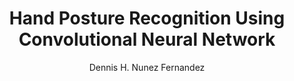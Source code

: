 ---
paperId: 7
author: Dennis H. Nunez Fernandez
publicationauthor: Nunez Fernandez, D. H.
title: Hand Posture Recognition Using Convolutional Neural Network
pdf: --
poster: Poster_Dennis_Nunez
alt: --
type: Poster
topic: Deep Learning
link: http://localhost:4000/papers/icml/2019/pdf/Poster_Dennis_Nunez.pdf
conference: icml
year: 2019
tags: icml-2019-ab
location: California, USA
---